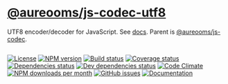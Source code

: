 [@aureooms/js-codec-utf8](https://make-github-pseudonymous-again.github.io/js-codec-utf8)
==

UTF8 encoder/decoder for JavaScript.
See [docs](https://make-github-pseudonymous-again.github.io/js-codec-utf8/index.html).
Parent is [@aureooms/js-codec](https://github.com/make-github-pseudonymous-again/js-codec).

```js
```

[![License](https://img.shields.io/github/license/make-github-pseudonymous-again/js-codec-utf8.svg?style=flat)](https://raw.githubusercontent.com/make-github-pseudonymous-again/js-codec-utf8/master/LICENSE)
[![NPM version](https://img.shields.io/npm/v/@aureooms/js-codec-utf8.svg?style=flat)](https://www.npmjs.org/package/@aureooms/js-codec-utf8)
[![Build status](https://img.shields.io/travis/make-github-pseudonymous-again/js-codec-utf8.svg?style=flat)](https://travis-ci.org/make-github-pseudonymous-again/js-codec-utf8)
[![Coverage status](https://img.shields.io/coveralls/make-github-pseudonymous-again/js-codec-utf8.svg?style=flat)](https://coveralls.io/r/make-github-pseudonymous-again/js-codec-utf8)
[![Dependencies status](https://img.shields.io/david/make-github-pseudonymous-again/js-codec-utf8.svg?style=flat)](https://david-dm.org/make-github-pseudonymous-again/js-codec-utf8)
[![Dev dependencies status](https://img.shields.io/david/dev/make-github-pseudonymous-again/js-codec-utf8.svg?style=flat)](https://david-dm.org/make-github-pseudonymous-again/js-codec-utf8?type=dev)
[![Code Climate](https://img.shields.io/codeclimate/github/make-github-pseudonymous-again/js-codec-utf8.svg?style=flat)](https://codeclimate.com/github/make-github-pseudonymous-again/js-codec-utf8)
[![NPM downloads per month](https://img.shields.io/npm/dm/@aureooms/js-codec-utf8.svg?style=flat)](https://www.npmjs.org/package/@aureooms/js-codec-utf8)
[![GitHub issues](https://img.shields.io/github/issues/make-github-pseudonymous-again/js-codec-utf8.svg?style=flat)](https://github.com/make-github-pseudonymous-again/js-codec-utf8/issues)
[![Documentation](https://make-github-pseudonymous-again.github.io/js-codec-utf8/badge.svg)](https://make-github-pseudonymous-again.github.io/js-codec-utf8/source.html)
